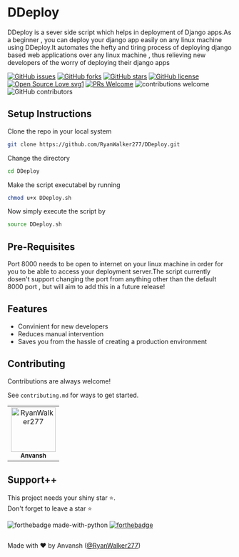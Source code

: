 # DDeploy
DDeploy is a sever side script which helps in deployment of Django apps.As  a beginner , you can deploy your django app easily on any linux machine using DDeploy.It automates the hefty and tiring process of deploying django based web applications over any linux machine , thus relieving new developers of the worry of deploying their django apps

[![GitHub issues](https://img.shields.io/github/issues/RyanWalker277/DDeploy)](https://github.com/RyanWalker277/DDeploy/issues)
[![GitHub forks](https://img.shields.io/github/forks/RyanWalker277/DDeploy)](https://github.com/RyanWalker277/DDeploy/network)
[![GitHub stars](https://img.shields.io/github/stars/RyanWalker277/DDeploy)](https://github.com/RyanWalker277/DDeploy/stargazers)
[![GitHub license](https://img.shields.io/github/license/RyanWalker277/DDeploy)](https://github.com/RyanWalker277/DDeploy/blob/main/LICENSE)
[![Open Source Love svg1](https://badges.frapsoft.com/os/v1/open-source.svg?v=103)](https://github.com/ellerbrock/open-source-badges/) [![PRs Welcome](https://img.shields.io/badge/PRs-welcome-brightgreen.svg?style=flat-square)](http://makeapullrequest.com) ![contributions welcome](https://img.shields.io/static/v1.svg?label=Contributions&message=Welcome&color=0059b3&style=flat-square) ![GitHub contributors](https://img.shields.io/github/contributors-anon/RyanWalker277/DDeploy) 
<br>

## Setup Instructions

Clone the repo in your local system

```bash
git clone https://github.com/RyanWalker277/DDeploy.git
```
Change the directory
```bash
cd DDeploy
```
Make the script executabel by running
```bash
chmod u+x DDeploy.sh
```
Now simply execute the script by 

```bash
source DDeploy.sh
```
## Pre-Requisites
Port 8000 needs to be open to internet on your linux machine in order for you to be able to access your deployment server.The script currently dosen't support changing the port from anything other than the default 8000 port , but will aim to add this in a future release!


## Features

- Convinient for new developers
- Reduces manual intervention 
- Saves you from the hassle of creating a production environment

## Contributing

Contributions are always welcome!

See `contributing.md` for ways to get started.

<!-- readme: contributors -start -->
<table>
<tr>
    <td align="center">
        <a href="https://github.com/RyanWalker277">
            <img src="https://avatars.githubusercontent.com/u/32684077?v=4" width="100;" alt="RyanWalker277"/>
            <br />
            <sub><b>Anvansh</b></sub>
        </a>
    </td></tr>
</table>
<!-- readme: contributors -end -->

## Support++

This project needs your shiny star ⭐.   
Don't forget to leave a star ⭐️

![forthebadge made-with-python](https://forthebadge.com/images/badges/open-source.svg)  [![forthebadge](https://forthebadge.com/images/badges/built-with-love.svg)](https://forthebadge.com)


##
Made with ❤ by Anvansh ([@RyanWalker277](https://github.com/RyanWalker277))
